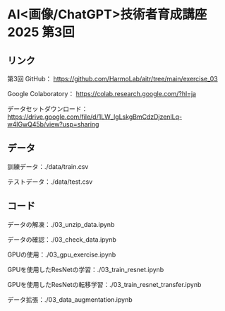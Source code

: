 # AI<画像/ChatGPT>技術者育成講座 2025 第3回

## リンク

第3回 GitHub：
<https://github.com/HarmoLab/aitr/tree/main/exercise_03>

Google Colaboratory：
<https://colab.research.google.com/?hl=ja>

データセットダウンロード：
<https://drive.google.com/file/d/1LW_lgLskgBmCdzDjzenlLq-w4lGwQ45b/view?usp=sharing>

## データ

訓練データ：./data/train.csv

テストデータ：./data/test.csv

## コード

データの解凍：./03_unzip_data.ipynb

データの確認：./03_check_data.ipynb

GPUの使用：./03_gpu_exercise.ipynb

GPUを使用したResNetの学習：./03_train_resnet.ipynb

GPUを使用したResNetの転移学習：./03_train_resnet_transfer.ipynb

データ拡張：./03_data_augmentation.ipynb
